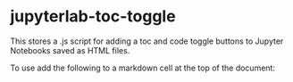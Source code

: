 # jupyterlab-toc-toggle

This stores a .js script for adding a toc and code toggle buttons to Jupyter Notebooks saved as HTML files. 

To use add the following to a markdown cell at the top of the document:


